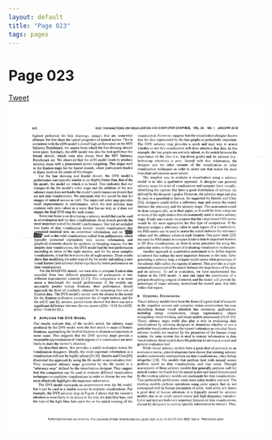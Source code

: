 ```yaml
---
layout: default
title: "Page 023"
tags: pages
---
```


# Page 023

<a href="https://twitter.com/intent/tweet?text=Suggestion:%0A%20" class="twitter-share-button" data-size="large" data-via="SayNoToChartJunk" data-hashtags="chartjunk" data-related="" data-show-count="false">Tweet</a><script async src="https://platform.twitter.com/widgets.js" charset="utf-8"></script>
<img src="/assets/scans/23.png" alt="Page with chartjunk removed" width="800"/>
